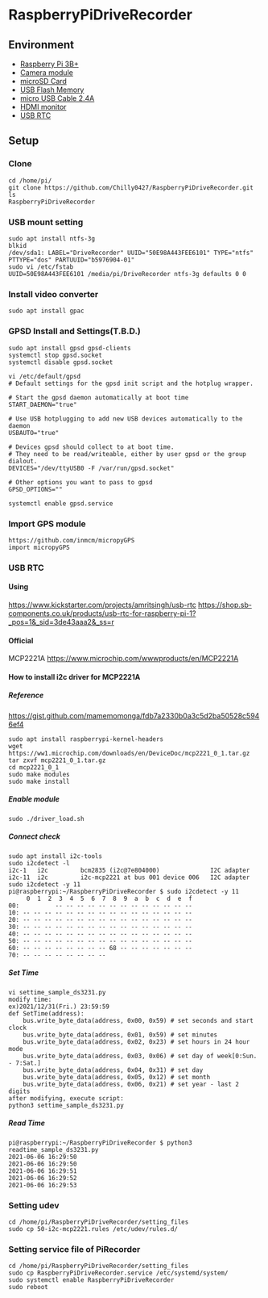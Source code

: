 # RaspberryPiDriveRecorder
## Environment
- [Raspberry Pi 3B+](https://www.amazon.co.jp/gp/product/B087WKPWNW/ref=ppx_yo_dt_b_asin_title_o07_s00?ie=UTF8&psc=1)
- [Camera module](https://www.amazon.co.jp/gp/product/B07W5GBFF8/ref=ppx_od_dt_b_asin_title_s00?ie=UTF8&psc=1)
- [microSD Card](https://www.amazon.co.jp/gp/product/B08CXF3VH9/ref=ppx_yo_dt_b_asin_title_o09_s00?ie=UTF8&psc=1)
- [USB Flash Memory](https://www.amazon.co.jp/gp/product/B07855LJ99/ref=ppx_yo_dt_b_asin_title_o08_s00?ie=UTF8&psc=1)
- [micro USB Cable 2.4A](https://www.amazon.co.jp/gp/product/B07G6X2LJ8/ref=ppx_yo_dt_b_asin_title_o05_s00?ie=UTF8&psc=1)
- [HDMI monitor](https://www.amazon.co.jp/gp/product/B01N5HW3BP/ref=ppx_yo_dt_b_asin_title_o06_s00?ie=UTF8&psc=1)
- [USB RTC](https://www.kickstarter.com/projects/amritsingh/usb-rtc)

## Setup
### Clone
```
cd /home/pi/
git clone https://github.com/Chilly0427/RaspberryPiDriveRecorder.git 
ls
RaspberryPiDriveRecorder
```

### USB mount setting
```
sudo apt install ntfs-3g
blkid
/dev/sda1: LABEL="DriveRecorder" UUID="50E98A443FEE6101" TYPE="ntfs" PTTYPE="dos" PARTUUID="b5976904-01"
sudo vi /etc/fstab
UUID=50E98A443FEE6101 /media/pi/DriveRecorder ntfs-3g defaults 0 0
```

### Install video converter
```
sudo apt install gpac
```

### GPSD Install and Settings(T.B.D.)
```
sudo apt install gpsd gpsd-clients
systemctl stop gpsd.socket
systemctl disable gpsd.socket

vi /etc/default/gpsd
# Default settings for the gpsd init script and the hotplug wrapper.

# Start the gpsd daemon automatically at boot time
START_DAEMON="true"

# Use USB hotplugging to add new USB devices automatically to the daemon
USBAUTO="true"

# Devices gpsd should collect to at boot time.
# They need to be read/writeable, either by user gpsd or the group dialout.
DEVICES="/dev/ttyUSB0 -F /var/run/gpsd.socket"

# Other options you want to pass to gpsd
GPSD_OPTIONS=""

systemctl enable gpsd.service
```

### Import GPS module
```
https://github.com/inmcm/micropyGPS
import micropyGPS
```

### USB RTC
#### Using
https://www.kickstarter.com/projects/amritsingh/usb-rtc
https://shop.sb-components.co.uk/products/usb-rtc-for-raspberry-pi-1?_pos=1&_sid=3de43aaa2&_ss=r

#### Official
MCP2221A
https://www.microchip.com/wwwproducts/en/MCP2221A

#### How to install i2c driver for MCP2221A
##### Reference
https://gist.github.com/mamemomonga/fdb7a2330b0a3c5d2ba50528c5946ef4
```
sudo apt install raspberrypi-kernel-headers
wget https://ww1.microchip.com/downloads/en/DeviceDoc/mcp2221_0_1.tar.gz
tar zxvf mcp2221_0_1.tar.gz
cd mcp2221_0_1
sudo make modules
sudo make install
```

##### Enable module
```
sudo ./driver_load.sh
```

##### Connect check
```
sudo apt install i2c-tools
sudo i2cdetect -l
i2c-1	i2c       	bcm2835 (i2c@7e804000)          	I2C adapter
i2c-11	i2c       	i2c-mcp2221 at bus 001 device 006	I2C adapter
sudo i2cdetect -y 11
pi@raspberrypi:~/RaspberryPiDriveRecorder $ sudo i2cdetect -y 11
     0  1  2  3  4  5  6  7  8  9  a  b  c  d  e  f
00:          -- -- -- -- -- -- -- -- -- -- -- -- -- 
10: -- -- -- -- -- -- -- -- -- -- -- -- -- -- -- -- 
20: -- -- -- -- -- -- -- -- -- -- -- -- -- -- -- -- 
30: -- -- -- -- -- -- -- -- -- -- -- -- -- -- -- -- 
40: -- -- -- -- -- -- -- -- -- -- -- -- -- -- -- -- 
50: -- -- -- -- -- -- -- -- -- -- -- -- -- -- -- -- 
60: -- -- -- -- -- -- -- -- 68 -- -- -- -- -- -- -- 
70: -- -- -- -- -- -- -- --                  
```

##### Set Time
```
vi settime_sample_ds3231.py
modify time:
ex)2021/12/31(Fri.) 23:59:59
def SetTime(address):
    bus.write_byte_data(address, 0x00, 0x59) # set seconds and start clock
    bus.write_byte_data(address, 0x01, 0x59) # set minutes
    bus.write_byte_data(address, 0x02, 0x23) # set hours in 24 hour mode
    bus.write_byte_data(address, 0x03, 0x06) # set day of week[0:Sun. - 7:Sat.]
    bus.write_byte_data(address, 0x04, 0x31) # set day
    bus.write_byte_data(address, 0x05, 0x12) # set month
    bus.write_byte_data(address, 0x06, 0x21) # set year - last 2 digits
after modifying, execute script:
python3 settime_sample_ds3231.py
```

##### Read Time
```
pi@raspberrypi:~/RaspberryPiDriveRecorder $ python3 readtime_sample_ds3231.py 
2021-06-06 16:29:50
2021-06-06 16:29:50
2021-06-06 16:29:51
2021-06-06 16:29:52
2021-06-06 16:29:53
```

### Setting udev
```
cd /home/pi/RaspberryPiDriveRecorder/setting_files
sudo cp 50-i2c-mcp2221.rules /etc/udev/rules.d/
```

### Setting service file of PiRecorder
```
cd /home/pi/RaspberryPiDriveRecorder/setting_files
sudo cp RaspberryPiDriveRecorder.service /etc/systemd/system/
sudo systemctl enable RaspberryPiDriveRecorder
sudo reboot
```

